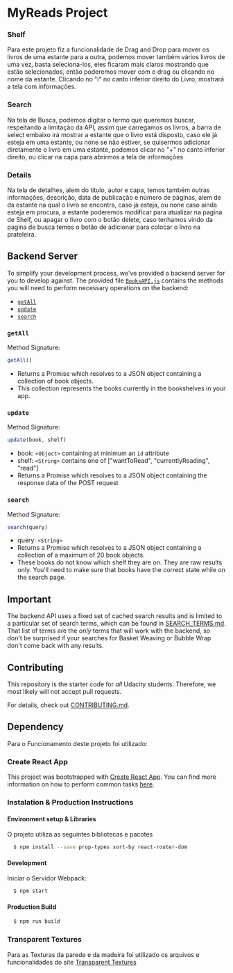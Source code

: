 # MyReads Project


### Shelf
Para este projeto fiz a funcionalidade de Drag and Drop para mover os livros de uma estante para a outra, podemos mover também vários livros de uma vez, basta seleciona-los, eles ficaram mais claros mostrando que estão selecionados, então poderemos mover com o drag ou clicando no nome da estante. Clicando no "i" no canto inferior direito do Livro, mostrará a tela com informações.

### Search
Na tela de Busca, podemos digitar o termo que queremos buscar, respeitando a limitação da API, assim que carregamos os livros, a barra de select embaixo irá mostrar a estante que o livro está disposto, caso ele já esteja em uma estante, ou none se não estiver, se quisermos adicionar diretamente o livro em uma estante, podemos clicar no "+" no canto inferior direito, ou clicar na capa para abrirmos a tela de informações

### Details
Na tela de detalhes, alem do titulo, autor e capa, temos também outras informações, descrição, data de publicação e número de páginas, alem de da estante na qual o livro se encontra, caso já esteja, ou none caso ainda esteja em procura, a estante poderemos modificar para atualizar na pagina de Shelf, ou apagar o livro com o botão delete, caso tenhamos vindo da pagina de busca temos o botão de adicionar para colocar o livro na prateleira.

## Backend Server

To simplify your development process, we've provided a backend server for you to develop against. The provided file [`BooksAPI.js`](src/BooksAPI.js) contains the methods you will need to perform necessary operations on the backend:

* [`getAll`](#getall)
* [`update`](#update)
* [`search`](#search)

### `getAll`

Method Signature:

```js
getAll()
```

* Returns a Promise which resolves to a JSON object containing a collection of book objects.
* This collection represents the books currently in the bookshelves in your app.

### `update`

Method Signature:

```js
update(book, shelf)
```

* book: `<Object>` containing at minimum an `id` attribute
* shelf: `<String>` contains one of ["wantToRead", "currentlyReading", "read"]  
* Returns a Promise which resolves to a JSON object containing the response data of the POST request

### `search`

Method Signature:

```js
search(query)
```

* query: `<String>`
* Returns a Promise which resolves to a JSON object containing a collection of a maximum of 20 book objects.
* These books do not know which shelf they are on. They are raw results only. You'll need to make sure that books have the correct state while on the search page.

## Important
The backend API uses a fixed set of cached search results and is limited to a particular set of search terms, which can be found in [SEARCH_TERMS.md](SEARCH_TERMS.md). That list of terms are the _only_ terms that will work with the backend, so don't be surprised if your searches for Basket Weaving or Bubble Wrap don't come back with any results.

## Contributing

This repository is the starter code for _all_ Udacity students. Therefore, we most likely will not accept pull requests.

For details, check out [CONTRIBUTING.md](CONTRIBUTING.md).

## Dependency

Para o Funcionamento deste projeto foi utilizado:

### Create React App

This project was bootstrapped with [Create React App](https://github.com/facebookincubator/create-react-app). You can find more information on how to perform common tasks [here](https://github.com/facebookincubator/create-react-app/blob/master/packages/react-scripts/template/README.md).

### Instalation & Production Instructions

#### Environment setup & Libraries

O projeto utiliza as seguintes bibliotecas e pacotes

```sh
  $ npm install --save prop-types sort-by react-router-dom
```

#### Development

Iniciar o Servidor Webpack:

```sh
  $ npm start
```

#### Production Build

```sh
  $ npm run build
```

### Transparent Textures

Para as Texturas da parede e da madeira foi utilizado os arquivos e funcionalidades do site [Transparent Textures](https://www.transparenttextures.com/)
